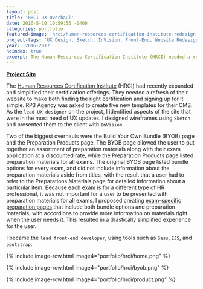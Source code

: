 ```yaml
---
layout: post
title: 'HRCI UX Overhaul'
date: 2016-5-10 10:59:56 -0400
categories: portfolio
featured-image: 'hrci/human-resources-certification-institute-redesign.png'
project-tags: 'UX Design, Sketch, InVision, Front-End, Website Redesign'
year: '2016-2017'
noindex: true
excerpt: The Human Resources Certification Institute (HRCI) needed a refresh of their website to reflect their recently simplified enrollment process. I was the lead UX designer on the project, though when we got to the development phase I became the lead front-end developer.
---
```


**[Project Site](http://hrci.org/)**

The [Human Resources Certification Institute](http://www.hrci.org) (HRCI) had recently expanded and simplified their certification offerings. They needed a refresh of their website to make both finding the right certification and signing up for it simple. RP3 Agency was asked to create five new templates for their CMS. As the `lead UX designer` on the project, I identified aspects of the site that were in the most need of UX updates. I designed wireframes using `Sketch` and presented them to the client with `InVision`.

Two of the biggest overhauls were the Build Your Own Bundle (BYOB) page and the Preparation Products page. The BYOB page allowed the user to put together an assortment of preparation materials along with their exam application at a discounted rate, while the Preparation Products page listed preparation materials for all exams. The original BYOB page listed bundle options for every exam, and did not include information about the preparation materials aside from titles, with the result that a user had to refer to the Preparations Materials page for detailed information about a particular item. Because each exam is for a different type of HR professional, it was not important for a user to be presented with preparation materials for all exams. I proposed creating [exam-specific preparation pages](https://www.hrci.org/how-to-get-certified/build-your-own-bundle/aphr-preparation) that include both bundle options and preparation materials, with accordions to provide more information on materials right when the user needs it. This resulted in a drastically simplified experience for the user.

I became the `lead front-end developer`, using tools such as `Sass`, `EJS`, and `bootstrap`.

{% include image-row.html image4="portfolio/hrci/home.png" %}

{% include image-row.html image4="portfolio/hrci/byob.png" %}

{% include image-row.html image4="portfolio/hrci/product.png" %}
